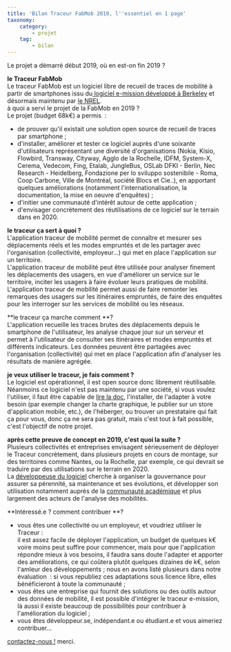 ```yaml
---
title: 'Bilan Traceur FabMob 2019, l''essentiel en 1 page'
taxonomy:
    category:
        - projet
    tag:
        - bilan
---
```


Le projet a démarré début 2019, où en est-on fin 2019 ?   


**le Traceur FabMob**   
Le traceur FabMob est un logiciel libre de recueil de traces de mobilité à partir de smartphones issu du[ logiciel e-mission développé à Berkeley](https://github.com/e-mission/e-mission-docs) et désormais maintenu par [le NREL](https://www.nrel.gov/transportation/).    
à quoi a servi le projet de la FabMob en 2019 ?    
Le projet (budget 68k€) a permis  :    
- de prouver qu'il existait une solution open source de recueil de traces par smartphone ;     
- d'installer, améliorer et tester ce logiciel auprès d'une soixante d'utilisateurs représentant une diversité d'organisations (Nokia, Kisio, Flowbird, Transway, Cityway, Agglo de la Rochelle, IDFM,  System-X, Cerema, Vedecom, Fing, Etalab, JungleBus, OSLab DFKI - Berlin, Nec Research - Heidelberg, Fondazione per lo sviluppo sostenibile - Roma, Coop Carbone, Ville de Montréal, société Blocs et Cie..), en apportant quelques améliorations (notamment l'internationalisation, la documentation, la mise en oeuvre d'enquêtes) ;    
- d'initier une communauté d'intérêt autour de cette application ;    
- d'envisager concrètement des réutilisations de ce logiciel sur le terrain dans en 2020.    

**le traceur ça sert à quoi ?**    
L'application traceur de mobilité permet de connaître et mesurer ses déplacements réels et les modes empruntés et de les partager avec l'organisation (collectivité, employeur...) qui met en place l'application sur un territoire.     
L'application traceur de mobilité peut être utilisée pour analyser finement les déplacements des usagers, en vue d'améliorer un service sur le territoire, inciter les usagers à faire évoluer leurs pratiques de mobilité. L'application traceur de mobilité permet aussi de faire remonter les remarques des usagers sur les itinéraires empruntés, de faire des enquêtes pour les interroger sur les services de mobilité ou les réseaux.

**le traceur ça marche comment **?    
L'application recueille les traces brutes des déplacements depuis le smartphone de l'utilisateur, les analyse chaque jour sur un serveur et permet à l'utilisateur de consulter ses itinéraires et modes empruntés et différents indicateurs. Les données peuvent être partagées avec l'organisation (collectivité) qui met en place l'application afin d'analyser les résultats de manière agrégée.  

**je veux utiliser le traceur, je fais comment ?**     
Le logiciel est opérationnel, il est open source donc librement réutilisable.      
Néanmoins ce logiciel n'est pas maintenu par une société, si vous voulez l'utiliser, il faut être capable de [lire la doc](https://fabmob.readthedocs.io/en/latest/), l'installer, de l'adapter à votre besoin (par exemple changer la charte graphique, le publier sur un store d'application mobile, etc.), de l'héberger, ou trouver un prestataire qui fait ça pour vous, donc ça ne sera pas gratuit, mais c'est tout à fait possible, c'est l'objectif de notre projet.    

**après cette preuve de concept en 2019, c'est quoi la suite ?**     
Plusieurs collectivités et entreprises envisagent sérieusement de déployer le Traceur concrètement, dans plusieurs projets en cours de montage, sur des territoires comme Nantes, ou la Rochelle, par exemple, ce qui devrait se traduire par des utilisations sur le terrain en 2020.    
La [développeuse du logiciel](https://people.eecs.berkeley.edu/~shankari/) cherche à organiser la gouvernance pour assurer sa pérennité, sa maintenance et ses évolutions, et développer son utilisation notamment auprès de la [communauté académique](https://zephyrtransport.org/#activities) et plus largement des acteurs de l'analyse des mobilités.    

**Intéressé.e ? comment contribuer **?    
- vous êtes une collectivité ou un employeur, et voudriez utiliser le Traceur :    
il est assez facile de déployer l'application, un budget de quelques k€ voire moins peut suffire pour commencer, mais pour que l'application répondre mieux à vos besoins, il faudra sans doute l'adapter et apporter des améliorations, ce qui coûtera plutôt quelques dizaines de k€, selon l'amleur des développements ; nous en avons listé plusieurs dans notre évaluation  : si vous republiez ces adaptations sous licence libre, elles bénéficieront à toute la communauté ;    
- vous êtes une entreprise qui fournit des solutions ou des outils autour des données de mobilité, il est possible d'intégrer le traceur e-mission, là aussi il existe beaucoup de possibilités pour contribuer à l'amélioration du logiciel ;     
- vous êtes développeur.se, indépendant.e ou étudiant.e et vous aimeriez contribuer...    

[contactez-nous !](https://oultim.frama.site/contact) merci.